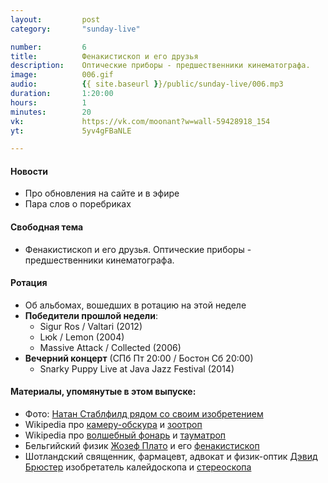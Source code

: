 ```yaml
---
layout:         post
category:       "sunday-live"

number:         6
title:          Фенакистископ и его друзья
description:    Оптические приборы - предшественники кинематографа.
image:          006.gif
audio:          {{ site.baseurl }}/public/sunday-live/006.mp3
duration:       1:20:00
hours:          1
minutes:        20
vk:             https://vk.com/moonant?w=wall-59428918_154
yt:             5yv4gFBaNLE

---
```


#### Новости
- Про обновления на сайте и в эфире
- Пара слов о поребриках

#### Свободная тема
-  Фенакистископ и его друзья.  Оптические приборы - предшественники кинематографа.

#### Ротация
- Об альбомах, вошедших в ротацию на этой неделе
- **Победители прошлой недели**:
    - Sigur Ros / Valtari (2012)
    - Lюk / Lemon (2004)
    - Massive Attack / Collected (2006)
- **Вечерний концерт** (СПб Пт 20:00 / Бостон Сб 20:00)
    - Snarky Puppy Live at Java Jazz Festival (2014)

#### Материалы, упомянутые в этом выпуске:
- Фото: [Натан Стаблфилд рядом со своим изобретением](https://upload.wikimedia.org/wikipedia/en/2/2d/Nathan_b_stubblefield.jpg?1458579576212)
- Wikipedia про [камеру-обскура](https://ru.wikipedia.org/wiki/Камера-обскура) и [зоотроп](https://ru.wikipedia.org/wiki/Зоотроп)
- Wikipedia про [волшебный фонарь](https://ru.wikipedia.org/wiki/Волшебный_фонарь) и [тауматроп](https://ru.wikipedia.org/wiki/Тауматроп)
- Бельгийский физик [Жозеф Плато](https://ru.wikipedia.org/wiki/Плато,_Жозеф) и его [фенакистископ](https://ru.wikipedia.org/wiki/Фенакистископ)
- Шотландский священник, фармацевт, адвокат и физик-оптик [Дэвид Брюстер](https://ru.wikipedia.org/wiki/Брюстер,_Дэвид) изобретатель калейдоскопа и [стереоскопа](http://images.tildacdn.info/85e3f10e-9893-41bb-936d-7c69ca1957b5/st.png)
